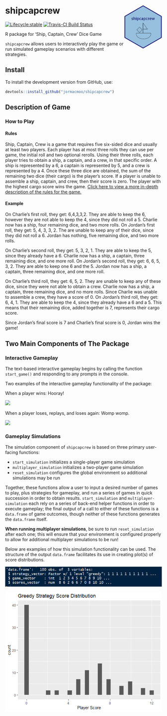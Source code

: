 
<!-- README.md is generated from README.Rmd. Please edit that file -->

# shipcapcrew <img src='hexsticker.png' align="right" height="139" /></a>

<!-- badges: start -->
[![Lifecycle:stable](https://img.shields.io/badge/lifecycle-stable-green.svg)](https://www.tidyverse.org/lifecycle/#experimental)
[![Travis-CI Build
Status](https://travis-ci.org/jormacmoo/shipcapcrew.svg?branch=master)](https://travis-ci.org/jormacmoo/shipcapcrew)
<!-- badges: end -->

R package for ‘Ship, Captain, Crew’ Dice Game

`shipcapcrew` allows users to interactively play the game or run
simulated gameplay scenarios with different strategies.

## Install

To install the development version from GitHub, use:

``` r
devtools::install_github("jormacmoo/shipcapcrew")
```

## Description of Game

### How to Play

#### Rules

Ship, Captain, Crew is a game that requires five six-sided dice and
usually at least two players. Each player has at most three rolls they
can use per game, the initial roll and two optional rerolls. Using their
three rolls, each player tries to obtain a ship, a captain, and a crew,
in that specific order. A ship is represented by a 6, a captain is
represented by 5, and a crew is represented by a 4. Once these three
dice are obtained, the sum of the remaining two dice (their cargo) is
the player’s score. If a player is unable to assemble a ship, captain,
and crew, then their score is zero. The player with the highest cargo
score wins the game. [Click here to view a more in-depth description of
the rules for the
game.](https://www.dicegamedepot.com/ship-captain-and-crew-dice-game-rules/)

#### Example

On Charlie’s first roll, they get: 6,4,3,3,2. They are able to keep the
6, however they are not able to keep the 4, since they did not roll a 5.
Charlie now has a ship, four remaining dice, and two more rolls. On
Jordan’s first roll, they get: 5, 4, 3, 3, 2. The are unable to keep any
of their dice, since they did not roll a 6. Jordan has nothing, five
remaining dice, and two more rolls.

On Charlie’s second roll, they get: 5, 3, 2, 1. They are able to keep
the 5, since they already have a 6. Charlie now has a ship, a captain,
three remaining dice, and one more roll. On Jordan’s second roll, they
get: 6, 6, 5, 3, 2. They are able to keep one 6 and the 5. Jordan now
has a ship, a captain, three remaining dice, and one more roll.

On Charlie’s third roll, they get: 6, 5, 2. They are unable to keep any
of these dice, since they were not able to obtain a crew. Charlie now
has a ship, a captain, three remaining dice, and no more rolls. Since
Charlie was unable to assemble a crew, they have a score of 0. On
Jordan’s third roll, they get: 6, 4, 1. They are able to keep the 4,
since they already have a 6 and a 5. This means that their remaining
dice, added together is 7, represents their cargo score.

Since Jordan’s final score is 7 and Charlie’s final score is 0, Jordan
wins the game\!

## Two Main Components of The Package

### Interactive Gameplay

The text-based interactive gameplay begins by calling the function
`start_game()` and responding to any prompts in the console.

Two examples of the interactive gameplay functionality of the package:

When a player wins: Hooray\!

![](winning_game.gif)

When a player loses, replays, and loses again: Womp womp.

![](losing_game.gif)

### Gameplay Simulations

The simulation component of `shipcapcrew` is based on three primary
user-facing functions:

  - `start_simulation` initializes a single-player game simulation
  - `multiplayer_simulation` initializes a two-player game simulation
  - `reset_simulation` configures the global environment so additional
    simulations may be run

Together, these functions allow a user to input a desired number of
games to play, plus strategies for gameplay, and run a series of games
in quick succession in order to obtain results. `start_simulation` and
`multiplayer-simulation` each rely on a series of back-end helper
functions in order to execute gameplay; the final output of a call to
either of these functions is a `data.frame` of game outcomes, though
neither of these functions generates the `data.frame` itself.

**When running multiplayer simulations**, be sure to run
`reset_simulation` after each one; this will ensure that your
environment is configured properly to allow for additional multiplayer
simulations to be run\!

Below are examples of how this simulation functionality can be used. The
structure of the output `data.frame` facilitates its use in creating
plot(s) of score distributions.

![](strgamecard.png)

![](greedyhist.png)
